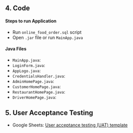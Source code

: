## 4. Code
#### Steps to run Application
- Run `online_food_order.sql` script
- Open `.jar` file or run `MainApp.java`
#### Java Files
- `MainApp.java`: 
- `LoginForm.java`: 
- `AppLogo.java`: 
- `CredentialsHandler.java`: 
- `AdminHomePage.java`: 
- `CustomerHomePage.java`: 
- `RestaurantHomePage.java`: 
- `DriverHomePage.java`: 

## 5. User Acceptance Testing
- Google Sheets: [User acceptance testing (UAT) template](https://docs.google.com/spreadsheets/d/1sIVKuAuopc5MDta-gyaHpCiN_-EvrrwQnIuFxI17E_U/edit?usp=sharing)